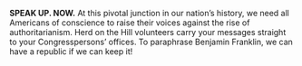 **SPEAK UP. NOW.** At this pivotal junction in our nation’s history, we need all Americans of conscience to raise their voices against the rise of authoritarianism. Herd on the Hill volunteers carry your messages straight to your Congresspersons’ offices. To paraphrase Benjamin Franklin, we can have a republic if we can keep it!